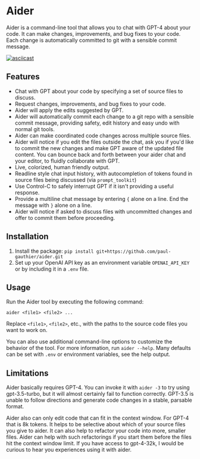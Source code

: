 # Aider

Aider is a command-line tool that allows you to chat with GPT-4 about your code.
It can make changes, improvements, and bug fixes to your code.
Each change is automatically committed to git with a sensible commit message.

[![asciicast](https://asciinema.org/a/ipLVIABQt5Y6HcEXXB5XQDNiD.svg)](https://asciinema.org/a/ipLVIABQt5Y6HcEXXB5XQDNiD)

## Features

* Chat with GPT about your code by specifying a set of source files to discuss.
* Request changes, improvements, and bug fixes to your code.
* Aider will apply the edits suggested by GPT.
* Aider will automatically commit each change to a git repo with a sensible commit message, providing safety, edit history and easy undo with normal git tools.
* Aider can make coordinated code changes across multiple source files.
* Aider will notice if you edit the files outside the chat, ask you if you'd like to commit the new changes and make GPT aware of the updated file content. You can bounce back and forth between your aider chat and your editor, to fluidly collaborate with GPT.
* Live, colorized, human friendly output.
* Readline style chat input history, with autocompletion of tokens found in source files being discussed (via `prompt_toolkit`)
* Use Control-C to safely interrupt GPT if it isn't providing a useful response.
* Provide a multiline chat message by entering `{` alone on a line. End the message with `}` alone on a line.
* Aider will notice if asked to discuss files with uncommitted changes and offer to commit them before proceeding.

## Installation

1. Install the package: `pip install git+https://github.com/paul-gauthier/aider.git`
2. Set up your OpenAI API key as an environment variable `OPENAI_API_KEY` or by including it in a `.env` file.

## Usage

Run the Aider tool by executing the following command:

```
aider <file1> <file2> ...
```

Replace `<file1>`, `<file2>`, etc., with the paths to the source code files you want to work on.

You can also use additional command-line options to customize the behavior of the tool. For more information, run `aider --help`. Many defaults can be set with `.env` or environment variables, see the help output.

## Limitations

Aider basically requires GPT-4.
You can invoke it with `aider -3` to try using gpt-3.5-turbo, but it will almost certainly fail to function correctly.
GPT-3.5 is unable to follow directions and generate code changes in a stable, parsable format.

Aider also can only edit code that can fit in the context window.
For GPT-4 that is 8k tokens.
It helps to be selective about which of your source files you give to aider.
It can also help to refactor your code into more, smaller files.
Aider can help with such refactorings if you start them before the files hit the context window limit.
If you have access to gpt-4-32k, I would be curious to hear you experiences using it with aider.
